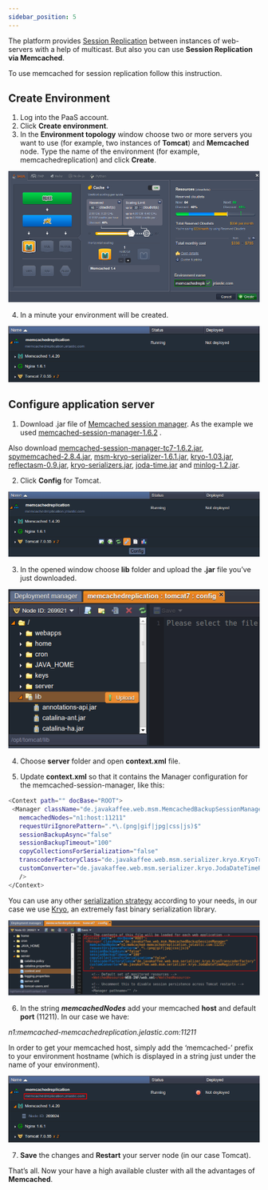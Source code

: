 ```yaml
---
sidebar_position: 5
---
```


The platform provides [Session Replication](https://cloudmydc.com/) between instances of web-servers with a help of multicast. But also you can use **Session Replication via Memcached**.

To use memcached for session replication follow this instruction.

## Create Environment

1. Log into the PaaS account.
2. Click **Create environment**.
3. In the **Environment topology** window choose two or more servers you want to use (for example, two instances of **Tomcat**) and **Memcached** node. Type the name of the environment (for example, memcachedreplication) and click **Create**.

<div style={{
    display:'flex',
    justifyContent: 'center',
    margin: '0 0 1rem 0'
}}>

![Locale Dropdown](./img/SessionReplicationViaMemcached/01-environment-wizard.png)

</div>

4. In a minute your environment will be created.

<div style={{
    display:'flex',
    justifyContent: 'center',
    margin: '0 0 1rem 0'
}}>

![Locale Dropdown](./img/SessionReplicationViaMemcached/02-environment-for-memcached-replication.png)

</div>

## Configure application server

1. Download .jar file of [Memcached session manager](https://cloudmydc.com/). As the example we used [memcached-session-manager-1.6.2](https://cloudmydc.com/) .

Also download [memcached-session-manager-tc7-1.6.2.jar](https://cloudmydc.com/), [spymemcached-2.8.4.jar](https://cloudmydc.com/), [msm-kryo-serializer-1.6.1.jar](https://cloudmydc.com/), [kryo-1.03.jar](https://cloudmydc.com/), [reflectasm-0.9.jar](https://cloudmydc.com/), [kryo-serializers.jar](https://cloudmydc.com/), [joda-time.jar](https://cloudmydc.com/) and [minlog-1.2.jar](https://cloudmydc.com/).

2. Click **Config** for Tomcat.

<div style={{
    display:'flex',
    justifyContent: 'center',
    margin: '0 0 1rem 0'
}}>

![Locale Dropdown](./img/SessionReplicationViaMemcached/03-tomcat-config.png)

</div>

3. In the opened window choose **lib** folder and upload the **.jar** file you’ve just downloaded.

<div style={{
    display:'flex',
    justifyContent: 'center',
    margin: '0 0 1rem 0'
}}>

![Locale Dropdown](./img/SessionReplicationViaMemcached/04-upload-libraries.png)

</div>

4. Choose **server** folder and open **context.xml** file.

5. Update **context.xml** so that it contains the Manager configuration for the memcached-session-manager, like this:

```bash
<Context path="" docBase="ROOT">
 <Manager className="de.javakaffee.web.msm.MemcachedBackupSessionManager"
   memcachedNodes="n1:host:11211"
   requestUriIgnorePattern=".*\.(png|gif|jpg|css|js)$"
   sessionBackupAsync="false"
   sessionBackupTimeout="100"
   copyCollectionsForSerialization="false"
   transcoderFactoryClass="de.javakaffee.web.msm.serializer.kryo.KryoTranscoderFactory"
   customConverter="de.javakaffee.web.msm.serializer.kryo.JodaDateTimeRegistration"
   />
</Context>
```

You can use any other [serialization strategy](https://cloudmydc.com/) according to your needs, in our case we use [Kryo](https://cloudmydc.com/), an extremely fast binary serialization library.

<div style={{
    display:'flex',
    justifyContent: 'center',
    margin: '0 0 1rem 0'
}}>

![Locale Dropdown](./img/SessionReplicationViaMemcached/05-configure-context-xml.png)

</div>

6. In the string **_memcachedNodes_** add your memcached **host** and default **port** (11211). In our case we have:

_n1:memcached-memcachedreplication.jelastic.com:11211_

In order to get your memcached host, simply add the ‘memcached-’ prefix to your environment hostname (which is displayed in a string just under the name of your environment).

<div style={{
    display:'flex',
    justifyContent: 'center',
    margin: '0 0 1rem 0'
}}>

![Locale Dropdown](./img/SessionReplicationViaMemcached/06-environment-domain.png)

</div>

7. **Save** the changes and **Restart** your server node (in our case Tomcat).

That’s all. Now your have a high available cluster with all the advantages of **Memcached**.
